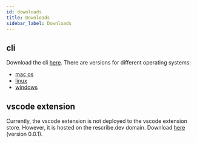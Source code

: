 ```yaml
---
id: downloads
title: Downloads
sidebar_label: Downloads
---
```


## cli

Download the cli <a href="https://cli.rescribe.dev" target="_blank">here</a>. There are versions for different operating systems:

- [mac os](https://cli.rescribe.dev/macos.zip)
- [linux](https://cli.rescribe.dev/linux.zip)
- [windows](https://cli.rescribe.dev/windows.zip)

## vscode extension

Currently, the vscode extension is not deployed to the vscode extension store. However, it is hosted on the rescribe.dev domain. Download [here](https://vscode.rescribe.dev/rescribe-0.0.1.vsix) (version 0.0.1).
